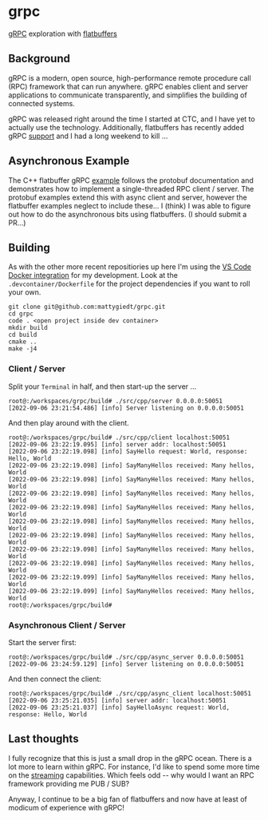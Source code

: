 # grpc
[gRPC](https://github.com/grpc/grpc) exploration with [flatbuffers](https://github.com/google/flatbuffers)

## Background
gRPC is a modern, open source, high-performance remote procedure call (RPC) framework that can run anywhere. gRPC enables client and server applications to communicate transparently, and simplifies the building of connected systems.

gRPC was released right around the time I started at CTC, and I have yet to actually use the technology. Additionally, flatbuffers has recently added gRPC [support](https://grpc.io/blog/grpc-flatbuffers/) and I had a long weekend to kill ...

## Asynchronous Example
The C++ flatbuffer gRPC [example](https://github.com/google/flatbuffers/tree/master/grpc/samples/greeter) follows the protobuf documentation and demonstrates how to implement a single-threaded RPC client / server. The protobuf examples extend this with async client and server, however the flatbuffer examples neglect to include these... I (think) I was able to figure out how to do the asynchronous bits using flatbuffers. (I should submit a PR...)

## Building
As with the other more recent repositiories up here I'm using the [VS Code Docker integration](https://code.visualstudio.com/docs/remote/containers) for my development. Look at the `.devcontainer/Dockerfile` for the project dependencies if you want to roll your own.

```
git clone git@github.com:mattygiedt/grpc.git
cd grpc
code . <open project inside dev container>
mkdir build
cd build
cmake ..
make -j4
```

### Client / Server
Split your `Terminal` in half, and then start-up the server ...
```
root@:/workspaces/grpc/build# ./src/cpp/server 0.0.0.0:50051
[2022-09-06 23:21:54.486] [info] Server listening on 0.0.0.0:50051
```

And then play around with the client.
```
root@:/workspaces/grpc/build# ./src/cpp/client localhost:50051
[2022-09-06 23:22:19.095] [info] server addr: localhost:50051
[2022-09-06 23:22:19.098] [info] SayHello request: World, response: Hello, World
[2022-09-06 23:22:19.098] [info] SayManyHellos received: Many hellos, World
[2022-09-06 23:22:19.098] [info] SayManyHellos received: Many hellos, World
[2022-09-06 23:22:19.098] [info] SayManyHellos received: Many hellos, World
[2022-09-06 23:22:19.098] [info] SayManyHellos received: Many hellos, World
[2022-09-06 23:22:19.098] [info] SayManyHellos received: Many hellos, World
[2022-09-06 23:22:19.098] [info] SayManyHellos received: Many hellos, World
[2022-09-06 23:22:19.098] [info] SayManyHellos received: Many hellos, World
[2022-09-06 23:22:19.098] [info] SayManyHellos received: Many hellos, World
[2022-09-06 23:22:19.099] [info] SayManyHellos received: Many hellos, World
[2022-09-06 23:22:19.099] [info] SayManyHellos received: Many hellos, World
root@:/workspaces/grpc/build#
```

### Asynchronous Client / Server
Start the server first:
```
root@:/workspaces/grpc/build# ./src/cpp/async_server 0.0.0.0:50051
[2022-09-06 23:24:59.129] [info] Server listening on 0.0.0.0:50051
```

And then connect the client:
```
root@:/workspaces/grpc/build# ./src/cpp/async_client localhost:50051
[2022-09-06 23:25:21.035] [info] server addr: localhost:50051
[2022-09-06 23:25:21.037] [info] SayHelloAsync request: World, response: Hello, World
```

## Last thoughts
I fully recognize that this is just a small drop in the gRPC ocean. There is a lot more to learn within gRPC. For instance, I'd like to spend some more time on the [streaming](https://ably.com/blog/grpc-stream-performance) capabilities. Which feels odd -- why would I want an RPC framework providing me PUB / SUB?

Anyway, I continue to be a big fan of flatbuffers and now have at least of modicum of experience with gRPC!
